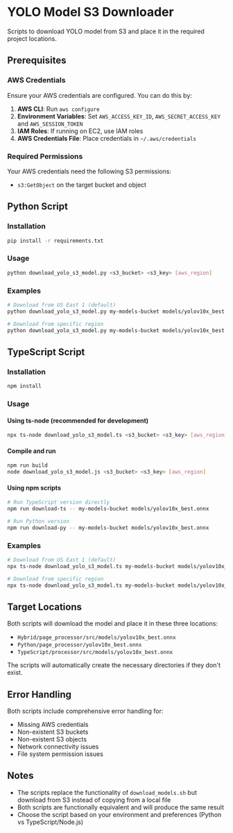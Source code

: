 # YOLO Model S3 Downloader

Scripts to download YOLO model from S3 and place it in the required project locations.

## Prerequisites

### AWS Credentials
Ensure your AWS credentials are configured. You can do this by:

1. **AWS CLI**: Run `aws configure`
2. **Environment Variables**: Set `AWS_ACCESS_KEY_ID`, `AWS_SECRET_ACCESS_KEY` and `AWS_SESSION_TOKEN`
3. **IAM Roles**: If running on EC2, use IAM roles
4. **AWS Credentials File**: Place credentials in `~/.aws/credentials`

### Required Permissions
Your AWS credentials need the following S3 permissions:
- `s3:GetObject` on the target bucket and object

## Python Script

### Installation
```bash
pip install -r requirements.txt
```

### Usage
```bash
python download_yolo_s3_model.py <s3_bucket> <s3_key> [aws_region]
```

### Examples
```bash
# Download from US East 1 (default)
python download_yolo_s3_model.py my-models-bucket models/yolov10x_best.onnx

# Download from specific region
python download_yolo_s3_model.py my-models-bucket models/yolov10x_best.onnx us-west-2
```

## TypeScript Script

### Installation
```bash
npm install
```

### Usage

#### Using ts-node (recommended for development)
```bash
npx ts-node download_yolo_s3_model.ts <s3_bucket> <s3_key> [aws_region]
```

#### Compile and run
```bash
npm run build
node download_yolo_s3_model.js <s3_bucket> <s3_key> [aws_region]
```

#### Using npm scripts
```bash
# Run TypeScript version directly
npm run download-ts -- my-models-bucket models/yolov10x_best.onnx

# Run Python version
npm run download-py -- my-models-bucket models/yolov10x_best.onnx
```

### Examples
```bash
# Download from US East 1 (default)
npx ts-node download_yolo_s3_model.ts my-models-bucket models/yolov10x_best.onnx

# Download from specific region
npx ts-node download_yolo_s3_model.ts my-models-bucket models/yolov10x_best.onnx eu-west-1
```

## Target Locations

Both scripts will download the model and place it in these three locations:
- `Hybrid/page_processor/src/models/yolov10x_best.onnx`
- `Python/page_processor/yolov10x_best.onnx`
- `TypeScript/processor/src/models/yolov10x_best.onnx`

The scripts will automatically create the necessary directories if they don't exist.

## Error Handling

Both scripts include comprehensive error handling for:
- Missing AWS credentials
- Non-existent S3 buckets
- Non-existent S3 objects
- Network connectivity issues
- File system permission issues

## Notes

- The scripts replace the functionality of `download_models.sh` but download from S3 instead of copying from a local file
- Both scripts are functionally equivalent and will produce the same result
- Choose the script based on your environment and preferences (Python vs TypeScript/Node.js) 